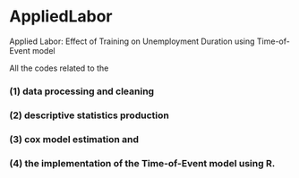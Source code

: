 # AppliedLabor
Applied Labor: Effect of Training on Unemployment Duration using Time-of-Event model

 All the codes related to the 
 ### (1) data processing and cleaning 
 ### (2) descriptive statistics production 
 ### (3) cox model estimation and 
 ### (4) the implementation of the Time-of-Event model using R.
